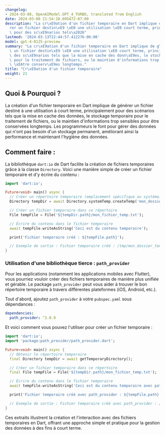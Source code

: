```yaml
---
changelog:
- 2024-03-08, OpenAIModel.GPT_4_TURBO, translated from English
date: 2024-03-08 21:54:18.695472-07:00
description: "La cr\xE9ation d'un fichier temporaire en Dart implique de g\xE9n\xE9\
  rer un fichier destin\xE9 \xE0 une utilisation \xE0 court terme, principalement\
  \ pour des sc\xE9narios tels\u2026"
lastmod: '2024-03-13T22:44:57.412276-06:00'
model: gpt-4-0125-preview
summary: "La cr\xE9ation d'un fichier temporaire en Dart implique de g\xE9n\xE9rer\
  \ un fichier destin\xE9 \xE0 une utilisation \xE0 court terme, principalement pour\
  \ des sc\xE9narios tels que la mise en cache des donn\xE9es, le stockage temporaire\
  \ pour le traitement de fichiers, ou le maintien d'informations trop sensibles pour\
  \ \xEAtre conserv\xE9es longtemps."
title: "Cr\xE9ation d'un fichier temporaire"
weight: 21
---
```


## Quoi & Pourquoi ?
La création d'un fichier temporaire en Dart implique de générer un fichier destiné à une utilisation à court terme, principalement pour des scénarios tels que la mise en cache des données, le stockage temporaire pour le traitement de fichiers, ou le maintien d'informations trop sensibles pour être conservées longtemps. Les programmeurs le font pour gérer des données qui n'ont pas besoin d'un stockage permanent, améliorant ainsi la performance et maintenant l'hygiène des données.

## Comment faire :
La bibliothèque `dart:io` de Dart facilite la création de fichiers temporaires grâce à la classe `Directory`. Voici une manière simple de créer un fichier temporaire et d'y écrire du contenu :

```dart
import 'dart:io';

Future<void> main() async {
  // Créer un répertoire temporaire (emplacement spécifique au système)
  Directory tempDir = await Directory.systemTemp.createTemp('mon_dossier_temp_');

  // Créer un fichier temporaire dans ce répertoire
  File tempFile = File('${tempDir.path}/mon_fichier_temp.txt');

  // Écrire du contenu dans le fichier temporaire
  await tempFile.writeAsString('Ceci est du contenu temporaire');

  print('Fichier temporaire créé : ${tempFile.path}');

  // Exemple de sortie : Fichier temporaire créé : /tmp/mon_dossier_temp_A1B2C3/mon_fichier_temp.txt
}
```

### Utilisation d'une bibliothèque tierce : `path_provider`

Pour les applications (notamment les applications mobiles avec Flutter), vous pourriez vouloir créer des fichiers temporaires de manière plus unifiée et gérable. Le package `path_provider` peut vous aider à trouver le bon répertoire temporaire à travers différentes plateformes (iOS, Android, etc.).

Tout d'abord, ajoutez `path_provider` à votre `pubspec.yaml` sous dépendances :

```yaml
dependencies:
  path_provider: ^2.0.9
```

Et voici comment vous pouvez l'utiliser pour créer un fichier temporaire :

```dart
import 'dart:io';
import 'package:path_provider/path_provider.dart';

Future<void> main() async {
  // Obtenir le répertoire temporaire
  final Directory tempDir = await getTemporaryDirectory();

  // Créer un fichier temporaire dans ce répertoire
  final File tempFile = File('${tempDir.path}/mon_fichier_temp.txt');

  // Écrire du contenu dans le fichier temporaire
  await tempFile.writeAsString('Ceci est du contenu temporaire avec path_provider');

  print('Fichier temporaire créé avec path_provider : ${tempFile.path}');

  // Exemple de sortie : Fichier temporaire créé avec path_provider : /tmp/mon_fichier_temp.txt (le chemin peut varier selon la plateforme)
}
```

Ces extraits illustrent la création et l'interaction avec des fichiers temporaires en Dart, offrant une approche simple et pratique pour la gestion des données à des fins à court terme.
